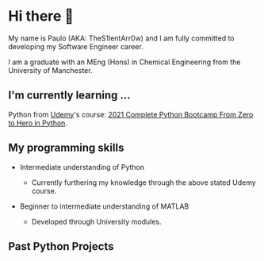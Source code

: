 # Hi there 👋

My name is Paulo (AKA: TheS1lentArr0w) and I am fully committed to developing my Software Engineer career.

I am a graduate with an MEng (Hons) in Chemical Engineering from the University of Manchester.

<!--
**TheS1lentArr0w/TheS1lentArr0w** is a ✨ _special_ ✨ repository because its `README.md` (this file) appears on your GitHub profile.

Here are some ideas to get you started:

- 🔭 I’m currently working on ...
- 🌱 I’m currently learning ...
- 👯 I’m looking to collaborate on ...
- 🤔 I’m looking for help with ...
- 💬 Ask me about ...
- 📫 How to reach me: ...
- 😄 Pronouns: ...
- ⚡ Fun fact: ...
-->

## I'm currently learning ...

Python from [Udemy](https://www.udemy.com)'s course: [2021 Complete Python Bootcamp From Zero to Hero in Python](https://www.udemy.com/course/complete-python-bootcamp/).

## My programming skills

* Intermediate understanding of Python
  * Currently furthering my knowledge through the above stated Udemy course.

* Beginner to intermediate understanding of MATLAB
  * Developed through University modules.

## Past Python Projects

<!-- Put in Udemy Milestone projects
Maybe look into uploading code to GitHub
-->
